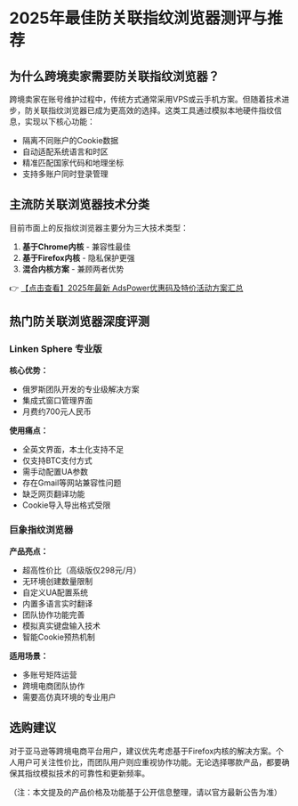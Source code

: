 # 2025年最佳防关联指纹浏览器测评与推荐

## 为什么跨境卖家需要防关联指纹浏览器？

跨境卖家在账号维护过程中，传统方式通常采用VPS或云手机方案。但随着技术进步，防关联指纹浏览器已成为更高效的选择。这类工具通过模拟本地硬件指纹信息，实现以下核心功能：

- 隔离不同账户的Cookie数据
- 自动适配系统语言和时区
- 精准匹配国家代码和地理坐标
- 支持多账户同时登录管理

## 主流防关联浏览器技术分类

目前市面上的反指纹浏览器主要分为三大技术类型：

1. **基于Chrome内核** - 兼容性最佳
2. **基于Firefox内核** - 隐私保护更强
3. **混合内核方案** - 兼顾两者优势

👉 [【点击查看】2025年最新 AdsPower优惠码及特价活动方案汇总](https://bit.ly/adspower_free)

## 热门防关联浏览器深度评测

### Linken Sphere 专业版

**核心优势：**
- 俄罗斯团队开发的专业级解决方案
- 集成式窗口管理界面
- 月费约700元人民币

**使用痛点：**
- 全英文界面，本土化支持不足
- 仅支持BTC支付方式
- 需手动配置UA参数
- 存在Gmail等网站兼容性问题
- 缺乏网页翻译功能
- Cookie导入导出格式受限

### 巨象指纹浏览器

**产品亮点：**
- 超高性价比（高级版仅298元/月）
- 无环境创建数量限制
- 自定义UA配置系统
- 内置多语言实时翻译
- 团队协作功能完善
- 模拟真实键盘输入技术
- 智能Cookie预热机制

**适用场景：**
- 多账号矩阵运营
- 跨境电商团队协作
- 需要高仿真环境的专业用户

## 选购建议

对于亚马逊等跨境电商平台用户，建议优先考虑基于Firefox内核的解决方案。个人用户可关注性价比，而团队用户则应重视协作功能。无论选择哪款产品，都要确保其指纹模拟技术的可靠性和更新频率。

（注：本文提及的产品价格及功能基于公开信息整理，请以官方最新公告为准）